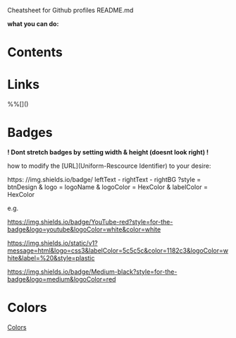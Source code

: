 Cheatsheet for Github profiles README.md

**what you can do:**

# Contents

# Links

%%\[\]\(\)


# Badges
 
**! Dont stretch badges by setting width & height (doesnt look right) !**

how to modify the [URL](Uniform-Rescource Identifier) to your desire:

https: //img.shields.io/badge/ leftText - rightText - rightBG 
?style       = btnDesign
&
logo        = logoName
&
logoColor   = HexColor
&
labelColor  = HexColor

e.g.

https://img.shields.io/badge/YouTube-red?style=for-the-badge&logo=youtube&logoColor=white&color=white

https://img.shields.io/static/v1?message=html&logo=css3&labelColor=5c5c5c&color=1182c3&logoColor=white&label=%20&style=plastic

https://img.shields.io/badge/Medium-black?style=for-the-badge&logo=medium&logoColor=red

# Colors
[Colors](https://stackoverflow.com/questions/11509830/how-to-add-color-to-githubs-readme-md-file#answer-73613791)
